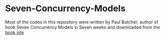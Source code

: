 # Seven-Concurrency-Models

Most of the codes in this repository were written by Paul Butcher, author of book Seven Concurrency Models in Seven weeks and downloaded from the [book site](https://pragprog.com/book/pb7con/seven-concurrency-models-in-seven-weeks)
